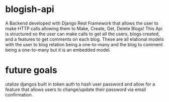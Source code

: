 # blogish-api
A Backend developed with Django Rest Framework that allows the user to make HTTP calls allowing them to Make, Create, Get, Delete Blogs!
This Api is structured so the user can make calls to get all the users, blogs created, and a features to get comments on each blog. These are all elational models with the user to blog relation being a one-to-many and the blog to comment being a one-to-many but it is an embedded model. 

# future goals
utalize djangos built in token auth to hash user password and allow for a feature that allows users to change/update their password via email confirmation.


